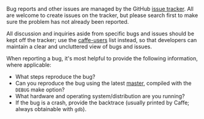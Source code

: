 Bug reports and other issues are managed by the GitHub [issue tracker](https://github.com/BVLC/caffe/issues). All are welcome to create issues on the tracker, but please search first to make sure the problem has not already been reported.

All discussion and inquiries aside from specific bugs and issues should be kept off the tracker; use the [caffe-users](https://groups.google.com/forum/#!forum/caffe-users) list instead, so that developers can maintain a clear and uncluttered view of bugs and issues.

When reporting a bug, it's most helpful to provide the following information, where applicable:
* What steps reproduce the bug?
* Can you reproduce the bug using the latest [master](https://github.com/BVLC/caffe/tree/master), compiled with the `DEBUG` make option?
* What hardware and operating system/distribution are you running?
* If the bug is a crash, provide the backtrace (usually printed by Caffe; always obtainable with `gdb`).


